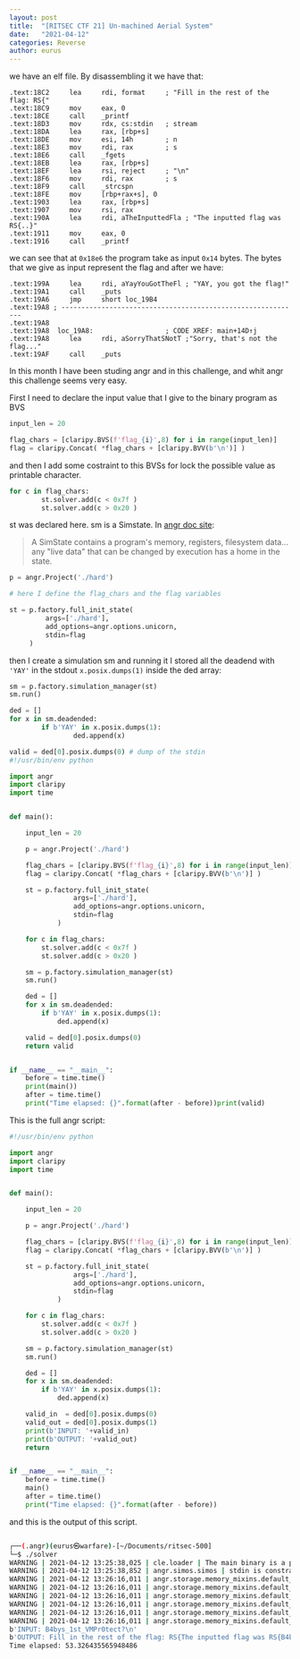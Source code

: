 ```yaml
---
layout: post
title:  "[RITSEC CTF 21] Un-machined Aerial System"
date:   "2021-04-12"
categories: Reverse
author: eurus
---
```


we have an elf file. By disassembling it we have that:

```assembly
.text:18C2     lea     rdi, format     ; "Fill in the rest of the flag: RS{"
.text:18C9     mov     eax, 0
.text:18CE     call    _printf
.text:18D3     mov     rdx, cs:stdin   ; stream
.text:18DA     lea     rax, [rbp+s]
.text:18DE     mov     esi, 14h        ; n
.text:18E3     mov     rdi, rax        ; s
.text:18E6     call    _fgets
.text:18EB     lea     rax, [rbp+s]
.text:18EF     lea     rsi, reject     ; "\n"
.text:18F6     mov     rdi, rax        ; s
.text:18F9     call    _strcspn
.text:18FE     mov     [rbp+rax+s], 0
.text:1903     lea     rax, [rbp+s]
.text:1907     mov     rsi, rax
.text:190A     lea     rdi, aTheInputtedFla ; "The inputted flag was RS{..}"
.text:1911     mov     eax, 0
.text:1916     call    _printf
```
we can see that at ``` 0x18e6 ``` the program take as input ``` 0x14 ``` bytes. The bytes that we give as input represent the flag and after we have:

```assembly
.text:199A     lea     rdi, aYayYouGotTheFl ; "YAY, you got the flag!"
.text:19A1     call    _puts
.text:19A6     jmp     short loc_19B4
.text:19A8 ; ------------------------------------------------------------
.text:19A8
.text:19A8  loc_19A8:                  ; CODE XREF: main+14D↑j
.text:19A8     lea     rdi, aSorryThatSNotT ;"Sorry, that's not the flag..."
.text:19AF     call    _puts
```

In this month I have been studing angr and in this challenge, and whit angr this challenge seems very easy.

First I need to declare the input value that I give to the binary program as BVS

```python
input_len = 20

flag_chars = [claripy.BVS(f'flag_{i}',8) for i in range(input_len)]
flag = claripy.Concat( *flag_chars + [claripy.BVV(b'\n')] )
```

and then I add some costraint to this BVSs for lock the possible value as printable character.

```python
for c in flag_chars:
        st.solver.add(c < 0x7f )
        st.solver.add(c > 0x20 )
```

st was declared here. sm is a Simstate.
In [angr doc site](https://docs.angr.io/core-concepts/toplevel):
> A SimState contains a program's memory, registers, filesystem data... 
> any "live data" that can be changed by execution has a home in the state. 


```python
p = angr.Project('./hard')

# here I define the flag_chars and the flag variables

st = p.factory.full_init_state(
         args=['./hard'],
         add_options=angr.options.unicorn,
         stdin=flag
     )
```
then I create a simulation sm and running it I stored all the deadend with ``` 'YAY' ``` in the stdout ``` x.posix.dumps(1) ``` inside the ded array:

```python
sm = p.factory.simulation_manager(st)
sm.run()

ded = []
for x in sm.deadended:
        if b'YAY' in x.posix.dumps(1):
                ded.append(x)

valid = ded[0].posix.dumps(0) # dump of the stdin
#!/usr/bin/env python

import angr 
import claripy
import time


def main():

    input_len = 20

    p = angr.Project('./hard')

    flag_chars = [claripy.BVS(f'flag_{i}',8) for i in range(input_len)]
    flag = claripy.Concat( *flag_chars + [claripy.BVV(b'\n')] )

    st = p.factory.full_init_state(
                args=['./hard'],
                add_options=angr.options.unicorn,
                stdin=flag
            )

    for c in flag_chars:
        st.solver.add(c < 0x7f )
        st.solver.add(c > 0x20 )

    sm = p.factory.simulation_manager(st)
    sm.run()

    ded = []
    for x in sm.deadended:
        if b'YAY' in x.posix.dumps(1):
            ded.append(x)

    valid = ded[0].posix.dumps(0)
    return valid


if __name__ == "__main__":
    before = time.time()
    print(main())
    after = time.time()
    print("Time elapsed: {}".format(after - before))print(valid)
```


This is the full angr script:

```python
#!/usr/bin/env python

import angr 
import claripy
import time


def main():

    input_len = 20

    p = angr.Project('./hard')

    flag_chars = [claripy.BVS(f'flag_{i}',8) for i in range(input_len)]
    flag = claripy.Concat( *flag_chars + [claripy.BVV(b'\n')] )

    st = p.factory.full_init_state(
                args=['./hard'],
                add_options=angr.options.unicorn,
                stdin=flag
            )

    for c in flag_chars:
        st.solver.add(c < 0x7f )
        st.solver.add(c > 0x20 )

    sm = p.factory.simulation_manager(st)
    sm.run()

    ded = []
    for x in sm.deadended:
        if b'YAY' in x.posix.dumps(1):
            ded.append(x)

    valid_in  = ded[0].posix.dumps(0)
    valid_out = ded[0].posix.dumps(1)
    print(b'INPUT: '+valid_in)
    print(b'OUTPUT: '+valid_out)
    return


if __name__ == "__main__":
    before = time.time()
    main()
    after = time.time()
    print("Time elapsed: {}".format(after - before))
``` 

and this is the output of this script.
```bash

┌──(.angr)(eurus㉿warfare)-[~/Documents/ritsec-500]
└─$ ./solver   
WARNING | 2021-04-12 13:25:38,025 | cle.loader | The main binary is a position-independent execuable. It is being loaded with a base address of 0x400000.
WARNING | 2021-04-12 13:25:38,852 | angr.simos.simos | stdin is constrained to 21 bytes (has_end=True). If you are only providing the first 21 bytes instead of the entire stdin, please use stdin=SimFileStream(name='stdin', content=your_first_n_bytes, has_end=False).                                                                        
WARNING | 2021-04-12 13:26:16,011 | angr.storage.memory_mixins.default_filler_mixin | The program is accessing memory or registers with an unspecified value. This could indicate unwanted behavior.                                                                                                                                              
WARNING | 2021-04-12 13:26:16,011 | angr.storage.memory_mixins.default_filler_mixin | angr will cope with this by generating an unconstrained symbolic variable and continuing. You can resolve this by:                                                                                                                                          
WARNING | 2021-04-12 13:26:16,011 | angr.storage.memory_mixins.default_filler_mixin | 1) setting a value to the initial state
WARNING | 2021-04-12 13:26:16,011 | angr.storage.memory_mixins.default_filler_mixin | 2) adding the state option ZERO_FILL_UNCONSTRAINED_{MEMORY,REGISTERS}, to make unknown regions hold null                                                                                                                                                    
WARNING | 2021-04-12 13:26:16,011 | angr.storage.memory_mixins.default_filler_mixin | 3) adding the state option SYMBOL_FILL_UNCONSTRAINED_{MEMORY,REGISTERS}, to suppress these messages.                                                                                                                                                        
WARNING | 2021-04-12 13:26:16,011 | angr.storage.memory_mixins.default_filler_mixin | Filling memory at 0x7fffffffffefe6e with 1 unconstrained bytes referenced from 0x40126b (PLT.perror+0x19b in hard (0x126b))                                                                                                                                 
b'INPUT: B4bys_1st_VMPr0tect?\n'
b'OUTPUT: Fill in the rest of the flag: RS{The inputted flag was RS{B4bys_1st_VMPr0tect}\n\nYAY, you got the flag!\n'
Time elapsed: 53.326435565948486

```



